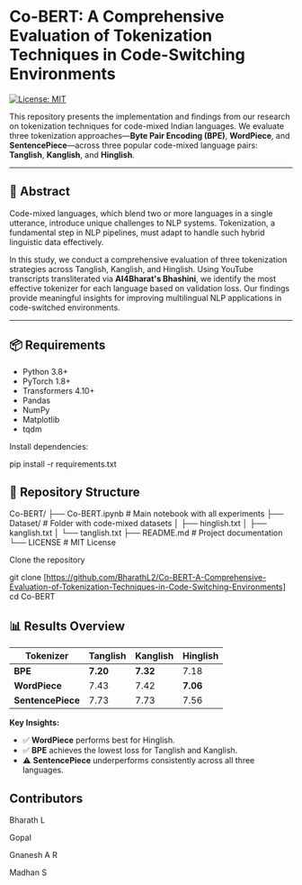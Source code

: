 # Co-BERT: A Comprehensive Evaluation of Tokenization Techniques in Code-Switching Environments

[![License: MIT](https://img.shields.io/badge/License-MIT-yellow.svg)](https://opensource.org/licenses/MIT)

This repository presents the implementation and findings from our research on tokenization techniques for code-mixed Indian languages. We evaluate three tokenization approaches—**Byte Pair Encoding (BPE)**, **WordPiece**, and **SentencePiece**—across three popular code-mixed language pairs: **Tanglish**, **Kanglish**, and **Hinglish**.

---

## 📄 Abstract

Code-mixed languages, which blend two or more languages in a single utterance, introduce unique challenges to NLP systems. Tokenization, a fundamental step in NLP pipelines, must adapt to handle such hybrid linguistic data effectively.

In this study, we conduct a comprehensive evaluation of three tokenization strategies across Tanglish, Kanglish, and Hinglish. Using YouTube transcripts transliterated via **AI4Bharat's Bhashini**, we identify the most effective tokenizer for each language based on validation loss. Our findings provide meaningful insights for improving multilingual NLP applications in code-switched environments.

---

## 📦 Requirements

- Python 3.8+
- PyTorch 1.8+
- Transformers 4.10+
- Pandas
- NumPy
- Matplotlib
- tqdm

Install dependencies:

pip install -r requirements.txt

## 📁 Repository Structure
Co-BERT/
├── Co-BERT.ipynb         # Main notebook with all experiments
├── Dataset/              # Folder with code-mixed datasets
│   ├── hinglish.txt
│   ├── kanglish.txt
│   └── tanglish.txt
├── README.md             # Project documentation
└── LICENSE               # MIT License



Clone the repository

git clone [https://github.com/BharathL2/Co-BERT-A-Comprehensive-Evaluation-of-Tokenization-Techniques-in-Code-Switching-Environments]
cd Co-BERT

## 📊 Results Overview

| Tokenizer      | Tanglish | Kanglish | Hinglish |
|----------------|----------|----------|----------|
| **BPE**        | **7.20** | **7.32** | 7.18     |
| **WordPiece**  | 7.43     | 7.42     | **7.06** |
| **SentencePiece** | 7.73  | 7.73     | 7.56     |

**Key Insights:**

- ✅ **WordPiece** performs best for Hinglish.
- ✅ **BPE** achieves the lowest loss for Tanglish and Kanglish.
- ⚠️ **SentencePiece** underperforms consistently across all three languages.

## Contributors
Bharath L

Gopal

Gnanesh A R

Madhan S



